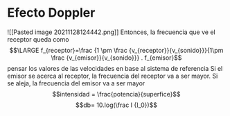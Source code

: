 # Efecto Doppler
![[Pasted image 20211128124442.png]]
Entonces, la frecuencia que ve el receptor queda como 
$$\LARGE f_{receptor}=\frac {1 \pm \frac {v_{receptor}}{v_{sonido}}}{1\pm \frac {v_{emisor}}{v_{sonido}}} . f_{emisor}$$
pensar los valores de las velocidades en base al sistema de referencia
Si el emisor se acerca al receptor, la frecuencia del receptor va a ser mayor. Si se aleja, la frecuencia del emisor va a ser mayor
$$intensidad = \frac{potencia}{superfice}$$
$$db= 10.log(\frac I {I_0})$$